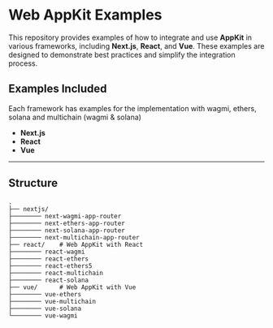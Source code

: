 # Web AppKit Examples

This repository provides examples of how to integrate and use **AppKit** in various frameworks, including **Next.js**, **React**, and **Vue**. These examples are designed to demonstrate best practices and simplify the integration process.

## Examples Included

Each framework has examples for the implementation with wagmi, ethers, solana and multichain (wagmi & solana)

- **Next.js**
- **React**
- **Vue**

---

## Structure

```plaintext
.
├── nextjs/    
├──────── next-wagmi-app-router
├──────── next-ethers-app-router
├──────── next-solana-app-router
├──────── next-multichain-app-router
├── react/    # Web AppKit with React
├──────── react-wagmi
├──────── react-ethers
├──────── react-ethers5
├──────── react-multichain
├──────── react-solana
├── vue/      # Web AppKit with Vue
├──────── vue-ethers
├──────── vue-multichain
├──────── vue-solana
└──────── vue-wagmi